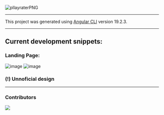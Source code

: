 ![pllayraterPNG](https://github.com/user-attachments/assets/75428a47-cc51-4008-86c3-5cf6de5eaf02)

---

This project was generated using [Angular CLI](https://github.com/angular/angular-cli) version 19.2.3.

---

## Current development snippets:

### Landing Page:

![image](https://github.com/user-attachments/assets/8bff6d32-c2ea-4a82-8673-0e0fdf6dbea6)
![image](https://github.com/user-attachments/assets/6e1eac73-2866-4f83-a183-2eb5beffcc73)
### (!) Unnoficial design

---
### Contributors
<a href="https://github.com/jpmamededs/Playrater/graphs/contributors">
  <img src="https://contrib.rocks/image?repo=jpmamededs/Playrater" />
</a>



